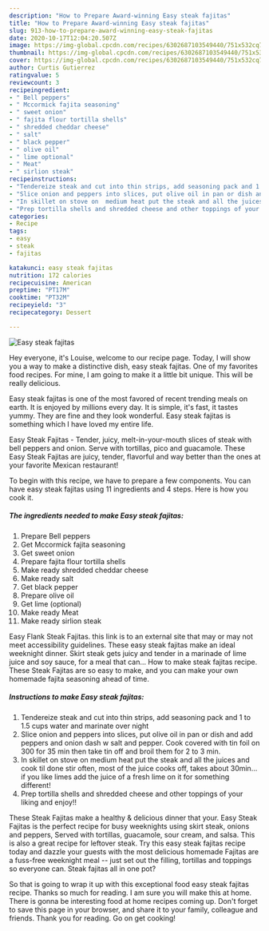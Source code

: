 ```yaml
---
description: "How to Prepare Award-winning Easy steak fajitas"
title: "How to Prepare Award-winning Easy steak fajitas"
slug: 913-how-to-prepare-award-winning-easy-steak-fajitas
date: 2020-10-17T12:04:20.507Z
image: https://img-global.cpcdn.com/recipes/6302687103549440/751x532cq70/easy-steak-fajitas-recipe-main-photo.jpg
thumbnail: https://img-global.cpcdn.com/recipes/6302687103549440/751x532cq70/easy-steak-fajitas-recipe-main-photo.jpg
cover: https://img-global.cpcdn.com/recipes/6302687103549440/751x532cq70/easy-steak-fajitas-recipe-main-photo.jpg
author: Curtis Gutierrez
ratingvalue: 5
reviewcount: 3
recipeingredient:
- " Bell peppers"
- " Mccormick fajita seasoning"
- " sweet onion"
- " fajita flour tortilla shells"
- " shredded cheddar cheese"
- " salt"
- " black pepper"
- " olive oil"
- " lime optional"
- " Meat"
- " sirlion steak"
recipeinstructions:
- "Tendereize steak and cut into thin strips, add seasoning pack and 1 to 1.5 cups water and marinate over night"
- "Slice onion and peppers into slices, put olive oil in pan or dish and add peppers and onion dash w salt and pepper.  Cook  covered with tin foil on 300 for 35 min then take tin off and broil them for 2 to 3 min."
- "In skillet on stove on  medium heat put the steak and all the juices and cook til done stir often,  most of the juice cooks off, takes about 30min... if you like limes add the juice of a fresh lime on it for something different!"
- "Prep tortilla shells and shredded cheese and other toppings of your liking and enjoy!!"
categories:
- Recipe
tags:
- easy
- steak
- fajitas

katakunci: easy steak fajitas 
nutrition: 172 calories
recipecuisine: American
preptime: "PT17M"
cooktime: "PT32M"
recipeyield: "3"
recipecategory: Dessert

---
```



![Easy steak fajitas](https://img-global.cpcdn.com/recipes/6302687103549440/751x532cq70/easy-steak-fajitas-recipe-main-photo.jpg)

Hey everyone, it's Louise, welcome to our recipe page. Today, I will show you a way to make a distinctive dish, easy steak fajitas. One of my favorites food recipes. For mine, I am going to make it a little bit unique. This will be really delicious.

Easy steak fajitas is one of the most favored of recent trending meals on earth. It is enjoyed by millions every day. It is simple, it's fast, it tastes yummy. They are fine and they look wonderful. Easy steak fajitas is something which I have loved my entire life.

Easy Steak Fajitas - Tender, juicy, melt-in-your-mouth slices of steak with bell peppers and onion. Serve with tortillas, pico and guacamole. These Easy Steak Fajitas are juicy, tender, flavorful and way better than the ones at your favorite Mexican restaurant!


To begin with this recipe, we have to prepare a few components. You can have easy steak fajitas using 11 ingredients and 4 steps. Here is how you cook it.

<!--inarticleads1-->

##### The ingredients needed to make Easy steak fajitas:

1. Prepare  Bell peppers
1. Get  Mccormick fajita seasoning
1. Get  sweet onion
1. Prepare  fajita flour tortilla shells
1. Make ready  shredded cheddar cheese
1. Make ready  salt
1. Get  black pepper
1. Prepare  olive oil
1. Get  lime (optional)
1. Make ready  Meat
1. Make ready  sirlion steak


Easy Flank Steak Fajitas. this link is to an external site that may or may not meet accessibility guidelines. These easy steak fajitas make an ideal weeknight dinner. Skirt steak gets juicy and tender in a marinade of lime juice and soy sauce, for a meal that can… How to make steak fajitas recipe. These Steak Fajitas are so easy to make, and you can make your own homemade fajita seasoning ahead of time. 

<!--inarticleads2-->

##### Instructions to make Easy steak fajitas:

1. Tendereize steak and cut into thin strips, add seasoning pack and 1 to 1.5 cups water and marinate over night
1. Slice onion and peppers into slices, put olive oil in pan or dish and add peppers and onion dash w salt and pepper.  Cook  covered with tin foil on 300 for 35 min then take tin off and broil them for 2 to 3 min.
1. In skillet on stove on  medium heat put the steak and all the juices and cook til done stir often,  most of the juice cooks off, takes about 30min... if you like limes add the juice of a fresh lime on it for something different!
1. Prep tortilla shells and shredded cheese and other toppings of your liking and enjoy!!


These Steak Fajitas make a healthy &amp; delicious dinner that your. Easy Steak Fajitas is the perfect recipe for busy weeknights using skirt steak, onions and peppers, Served with tortillas, guacamole, sour cream, and salsa. This is also a great recipe for leftover steak. Try this easy steak fajitas recipe today and dazzle your guests with the most delicious homemade Fajitas are a fuss-free weeknight meal -- just set out the filling, tortillas and toppings so everyone can. Steak fajitas all in one pot? 

So that is going to wrap it up with this exceptional food easy steak fajitas recipe. Thanks so much for reading. I am sure you will make this at home. There is gonna be interesting food at home recipes coming up. Don't forget to save this page in your browser, and share it to your family, colleague and friends. Thank you for reading. Go on get cooking!
